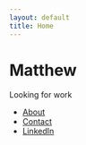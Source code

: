 ```yaml
---
layout: default
title: Home
---
```


# Matthew
Looking for work

- [About](/about)
- [Contact](mailto:matthewcantor06@gmail.com)
- [LinkedIn](https://www.linkedin.com/in/matthew-cantor-12a786334)
